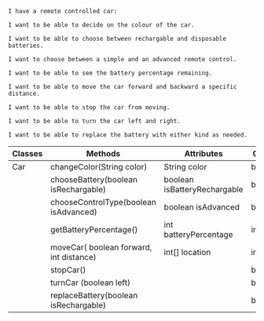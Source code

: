 ```
I have a remote controlled car:

I want to be able to decide on the colour of the car.

I want to be able to choose between rechargable and disposable batteries.

I want to choose between a simple and an advanced remote control.

I want to be able to see the battery percentage remaining.

I want to be able to move the car forward and backward a specific distance.

I want to be able to stop the car from moving.

I want to be able to turn the car left and right.

I want to be able to replace the battery with either kind as needed.
```

| Classes | Methods                                | Attributes                   | Output  |
|---------|----------------------------------------|------------------------------|---------|
| Car     | changeColor(String color)              | String color                 | boolean |
|         | chooseBattery(boolean isRechargable)   | boolean isBatteryRechargable | boolean |
|         | chooseControlType(boolean isAdvanced)  | boolean isAdvanced           | boolean |
|         | getBatteryPercentage()                 | int batteryPercentage        | int     |
|         | moveCar( boolean forward, int distance) | int[] location               | int[]   |
|         | stopCar()                              |                              | boolean |
|         | turnCar (boolean left)                 |                              | boolean |
|         | replaceBattery(boolean isRechargable)  |                              | boolean |
